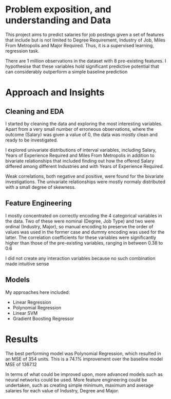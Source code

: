 # Problem exposition, and understanding and Data

This project aims to predict salaries for job postings given a set of features that include but is not limited to Degree Requirement, Industry of Job, Miles From Metropolis and Major Required. Thus, it is a supervised learning, regression task. 

There are 1 million observations in the dataset with 8 pre-existing features. I hypothesise that these variables hold significant predictive potential that can considerably outperform a simple baseline prediction

# Approach and Insights

## Cleaning and EDA

I started by cleaning the data and exploring the most interesting variables. Apart from a very small number of erroneous observations, where the outcome (Salary) was given a value of 0, the data was mostly clean and ready to be investigated. 

I explored univariate distributions of interval variables, including Salary, Years of Experience Required and Miles From Metropolis in addition to bivariate relationships that included finding out how the offered Salary differed among different Industries and with Years of Experience Required. 

Weak correlations, both negative and positive, were found for the bivariate investigations. The univariate relationships were mostly normaly distributed with a small degree of skewness.

## Feature Engineering

I mostly concentrated on correctly encoding the 4 categorical variables in the data. Two of these were nominal (Degree, Job Type) and two were ordinal (Industry, Major), so manual encoding to preserve the order of values was used in the former case and dummy encoding was used for the latter. The correlation coefficients for these variables were significantly higher than those of the pre-existing variables, ranging in between 0.38 to 0.6

I did not create any interaction variables because no such combination made intuitive sense

## Models

My approaches here included:

- Linear Regression
- Polynomial Regression
- Linear SVM
- Gradient Boosting Regressor

# Results

The best performing model was Polynomial Regression, which resulted in an MSE of 354 units. This is a 74.1% improvement over the baseline model MSE of 1367.12

In terms of what could be improved upon, more advanced models such as neural networks could be used. More feature engineering could be undertaken, such as creating simple minimum, maximum and average salaries for each value of Industry, Degree and Major.
